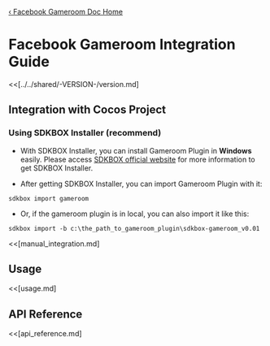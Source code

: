[&#8249; Facebook Gameroom Doc Home](./)

<h1>Facebook Gameroom Integration Guide</h1>
<<[../../shared/-VERSION-/version.md]


## Integration with Cocos Project

### Using SDKBOX Installer (recommend)

-   With SDKBOX Installer, you can install Gameroom Plugin in **Windows** easily. Please access [SDKBOX official website](http://www.sdkbox.com) for more information to get SDKBOX Installer.

-   After getting SDKBOX Installer, you can import Gameroom Plugin with it:

```
sdkbox import gameroom
```

-   Or, if the gameroom plugin is in local, you can also import it like this:

```
sdkbox import -b c:\the_path_to_gameroom_plugin\sdkbox-gameroom_v0.01
```

<<[manual_integration.md]

## Usage

<<[usage.md]

## API Reference

<<[api_reference.md]

